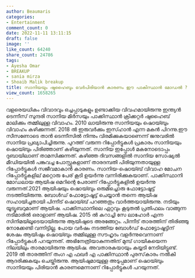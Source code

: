 ```yaml
---
author: Beaumaris
categories:
- Entertainment
comment_count: 0
date: 2022-11-11 13:11:15
draft: false
image: ''
like_count: 64240
share_count: 24786
tags:
- Ayesha Omar
- BREAKUP
- sania mirza
- Shoaib Malik breakup
title: സാനിയയും ഷുഹൈബും വേർപിരിയാൻ കാരണം ഈ പാകിസ്ഥാൻ മോഡൽ ?
view_count: 1658265
---
```


വളരെയധികം വിവാദവും ഒച്ചപ്പാടുകളും ഉണ്ടാക്കിയ വിവഹമായിരുന്നു ഇന്ത്യൻ ടെന്നീസ് സുന്ദരി സാനിയ മിർസയും പാക്കിസ്ഥാൻ ക്രിക്കറ്റർ ഷുഹൈബ് മാലിക്കും തമ്മിലുള്ള വിവാഹം. 2010 ലായിരുന്നു സാനിയയും ഷൊയ്ബും വിവാഹം കഴിക്കുന്നത്. 2018 ല്‍ ഇരുവര്‍ക്കും ഇസ്ഹാന്‍ എന്ന മകന്‍ പിറന്നു.ഈ സീസണോടെ താന്‍ ടെന്നീസില്‍ നിന്നും വിരമിക്കുകയാണെന്ന് ജനുവരില്‍ സാനിയ പ്രഖ്യാപിച്ചിരുന്നു. പുറത്ത് വരുന്ന റിപ്പോര്‍ട്ടുകള്‍ പ്രകാരം സാനിയയും ഷൊയ്ബും പിരിഞ്ഞാണ് കഴിയുന്നത്. സാനിയ ഇപ്പോള്‍ മകനോടൊപ്പം ദുബായിലാണ് താമസിക്കുന്നത്. കഴിഞ്ഞ ദിവസങ്ങളില്‍ സാനിയ സോഷ്യല്‍ മീഡിയയില്‍ പങ്കുവച്ച പോസ്റ്റുകളാണ് താരദമ്പതി പിരിയുന്നതായുള്ള റിപ്പോര്‍ട്ടുകള്‍ സജീവമാകാന്‍ കാരണം. സാനിയ-ഷൊയ്ബ് വിവാഹ മോചന റിപ്പോര്‍ട്ടുകളില് മറ്റൊരു പേര് കൂടി ഉയര്‍ന്നു വന്നിരിക്കുകയാണ്. പാക്കിസ്ഥാനി മോഡലായ ആയിഷ ഒമറിന്റെ പേരാണ് റിപ്പോര്‍ട്ടുകളില്‍ ഉയര്‍ന്നു വരുന്നത്.2021 ആയിഷയും ഷൊയ്ബും ഒരുമിച്ചൊരു ഫോട്ടോഷൂട്ട് നടത്തിയിരുന്നു. ബോള്‍ഡ് ഫോട്ടോഷൂട്ട് ചെയ്യാന്‍ തന്നെ ആയിഷ സഹായിച്ചതായി പിന്നീട് ഷൊയ്ബ് പറഞ്ഞതും വാര്‍ത്തയായിരുന്നു. നടിയും യൂട്യൂബറുമാണ് ആയിഷ. പാക്കിസ്ഥാനിലെ ഏറ്റവും കൂടുതല്‍ പ്രതിഫലം വാങ്ങുന്ന നടിമാരില്‍ ഒരാളാണ് ആയിഷ. 2015 ല്‍ കറാച്ചി സേ ലാഹോര്‍ എന്ന സിനിമയിലൂടെയായിരുന്നു ആയിഷുടെ അരങ്ങേറ്റം. പിന്നീട് താരത്തിന് തിരിഞ്ഞു നോക്കേണ്ടി വന്നിട്ടില്ല. പോയ വര്‍ഷം നടത്തിയ ബോള്‍ഡ് ഫോട്ടോഷൂട്ടിന് ശേഷം ആയിഷും ഷൊയ്ബും തമ്മിലുള്ള സൗഹൃദം വളര്‍ന്നുവെന്നാണ് റിപ്പോര്‍ട്ടുകള്‍ പറയുന്നത്. അഭിനേത്രിയാകുന്നതിന് മുമ്പ് ഗായികയെന്ന നിലയിലും താരമായിരുന്നു ആയിഷ. അവതാരകയായും കയ്യടി നേടിയിട്ടുണ്ട്. 2019 ല്‍ താരത്തിന് തംഗ എ ഫഖര്‍ എ പാക്കിസ്ഥാന്‍ പുരസ്‌കാരം നല്‍കി ആദരിക്കുകയും ചെയ്തിരുന്നു. ആയിഷുമായുള്ള അടുപ്പമാണ് ഷൊയ്ബും സാനിയയും പിരിയാന്‍ കാരണമെന്നാണ് റിപ്പോര്‍ട്ടുകള്‍ പറയുന്നത്.